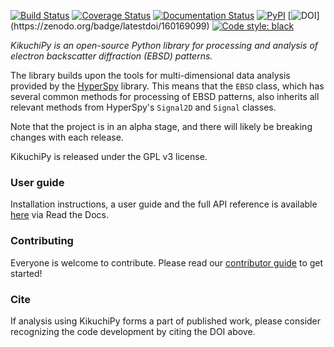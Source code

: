 [![Build Status](https://api.travis-ci.org/kikuchipy/kikuchipy.svg?branch=master)](https://travis-ci.org/kikuchipy/kikuchipy)
[![Coverage Status](https://coveralls.io/repos/github/kikuchipy/kikuchipy/badge.svg?branch=master)](https://coveralls.io/github/kikuchipy/kikuchipy?branch=master)
[![Documentation Status](https://readthedocs.org/projects/kikuchipy/badge/?version=latest)](https://kikuchipy.readthedocs.io)
[![PyPI](https://img.shields.io/pypi/v/kikuchipy.svg?style=flat)](https://pypi.org/project/kikuchipy/)
[![DOI](https://zenodo.org/badge/160169099.svg?)](https://zenodo.org/badge/latestdoi/160169099)
[![Code style: black](https://img.shields.io/badge/code%20style-black-000000.svg?style=flat)](https://github.com/psf/black)

*KikuchiPy is an open-source Python library for processing and analysis of
electron backscatter diffraction (EBSD) patterns.*

The library builds upon the tools for multi-dimensional data analysis provided
by the [HyperSpy](https://hyperspy.org/) library. This means that the `EBSD`
class, which has several common methods for processing of EBSD patterns, also
inherits all relevant methods from HyperSpy's `Signal2D` and `Signal` classes.

Note that the project is in an alpha stage, and there will likely be breaking
changes with each release.

KikuchiPy is released under the GPL v3 license.

### User guide

Installation instructions, a user guide and the full API reference is available
[here](https://kikuchipy.readthedocs.io) via Read the Docs.

### Contributing

Everyone is welcome to contribute. Please read our
[contributor guide](https://kikuchipy.readthedocs.io/en/latest/contributing.html)
to get started!

### Cite

If analysis using KikuchiPy forms a part of published work, please consider
recognizing the code development by citing the DOI above.
